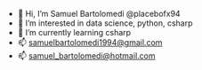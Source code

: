 - 👋 Hi, I’m Samuel Bartolomedi @placebofx94
- 👀 I’m interested in data science, python, csharp
- 🌱 I’m currently learning csharp
- 📫 samuelbartolomedi1994@gmail.com
- 📫 samuel_bartolomedi@hotmail.com
